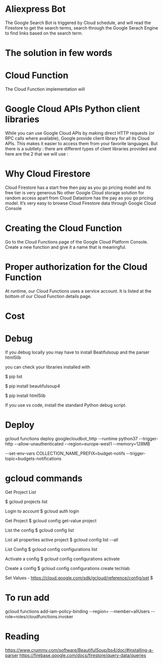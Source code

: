 # Aliexpress Bot

The Google Search Bot is triggered by Cloud schedule, and will read the Firestore to get the search terms, search through the Google Serach Engine to find links based on the search term.

# The solution in few words

# Cloud Function
The Cloud Function implementation will 

# Google Cloud APIs Python client libraries
While you can use Google Cloud APIs by making direct HTTP requests (or RPC calls where available), Google provide client library for all its Cloud APIs. This makes it easier to access them from your favorite languages. But there is a subtlety : there are different types of client libraries provided and here are the 2 that we will use :

# Why Cloud Firestore
Cloud Firestore has a start free then pay as you go pricing model and its free tier is very generous
No other Google Cloud storage solution for random access apart from Cloud Datastore has the pay as you go pricing model.
It’s very easy to browse Cloud Firestore data through Google Cloud Console


# Creating the Cloud Function
Go to the Cloud Functions page of the Google Cloud Platform Console. Create a new function and give it a name that is meaningful.

# Proper authorization for the Cloud Function
At runtime, our Cloud Functions uses a service account. It is listed at the bottom of our Cloud Function details page.


# Cost

# Debug
If you debug locally you may have to install Beatifulsoup and the parser html5lib

you can check your libraries installed with 

$ pip list

$ pip install beautifulsoup4

$ pip install html5lib

If you use vs code, install the standard Python debug script.

# Deploy
gcloud functions deploy googlecloudbot_http --runtime python37 --trigger-http --allow-unauthenticated --region=europe-west1 --memory=128MB

--set-env-vars COLLECTION_NAME_PREFIX=budget-notifs  --trigger-topic=budgets-notifications

# gcloud commands
Get Project List 

$ gcloud projects list

Login to account
$ gcloud auth login

Get Project
$ gcloud config get-value project

List the config
$ gcloud config list

List all properties active project
$ gcloud config list --all

List Config
$ gcloud config configurations list

Activate a config 
$ gcloud config configurations activate

Create a config
$ gcloud config configurations create techlab

Set Values - https://cloud.google.com/sdk/gcloud/reference/config/set
$ 

# To run add
gcloud functions add-iam-policy-binding <function name> --region=<region> --member=allUsers --role=roles/cloudfunctions.invoker

# Reading

https://www.crummy.com/software/BeautifulSoup/bs4/doc/#installing-a-parser
https://firebase.google.com/docs/firestore/query-data/queries